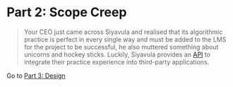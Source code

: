 # Part 2: Scope Creep

> Your CEO just came across Siyavula and realised that its algorithmic practice is perfect in every single way and must be added to the LMS for the project to be successful, he also muttered something about unicorns and hockey sticks. Luckily, Siyavula provides an [API](https://documenter.getpostman.com/view/11391438/2s9YC5xBnb) to integrate their practice experience into third-party applications.

Go to [Part 3: Design](./chapter_3.md)

